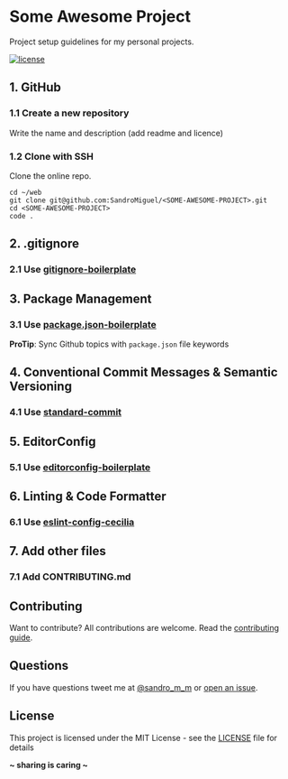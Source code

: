 # Some Awesome Project

Project setup guidelines for my personal projects.

[![license](https://img.shields.io/badge/License-MIT-blue.svg?style=flat)](LICENSE)

## 1. GitHub

### 1.1 Create a new repository

Write the name and description (add readme and licence)

### 1.2 Clone with SSH

Clone the online repo.

```
cd ~/web
git clone git@github.com:SandroMiguel/<SOME-AWESOME-PROJECT>.git
cd <SOME-AWESOME-PROJECT>
code .
```

## 2. .gitignore

### 2.1 Use [gitignore-boilerplate](https://github.com/SandroMiguel/gitignore-boilerplate)

## 3. Package Management

### 3.1 Use [package.json-boilerplate](https://github.com/SandroMiguel/package.json-boilerplate)

**ProTip**: Sync Github topics with `package.json` file keywords

## 4. Conventional Commit Messages & Semantic Versioning

### 4.1 Use [standard-commit](https://github.com/SandroMiguel/standard-commit)

## 5. EditorConfig

### 5.1 Use [editorconfig-boilerplate](https://github.com/SandroMiguel/editorconfig-boilerplate)

## 6. Linting & Code Formatter

### 6.1 Use [eslint-config-cecilia](https://github.com/SandroMiguel/eslint-config-cecilia)

## 7. Add other files

### 7.1 Add CONTRIBUTING.md

## Contributing

Want to contribute? All contributions are welcome. Read the [contributing guide](CONTRIBUTING.md).

## Questions

If you have questions tweet me at [@sandro_m_m](https://twitter.com/sandro_m_m) or [open an issue](../../issues/new).

## License

This project is licensed under the MIT License - see the [LICENSE](LICENSE) file for details

**~ sharing is caring ~**
